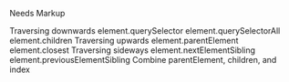 Needs Markup

Traversing downwards
element.querySelector
element.querySelectorAll
element.children
Traversing upwards
element.parentElement
element.closest
Traversing sideways
element.nextElementSibling
element.previousElementSibling
Combine parentElement, children, and index